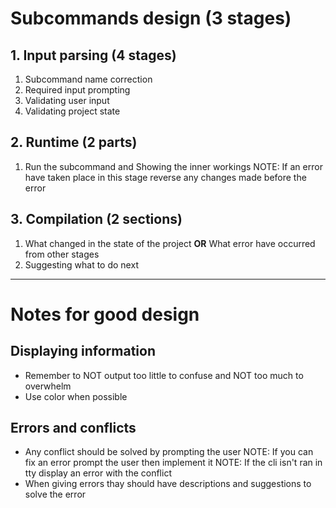 # Subcommands design (3 stages)
## 1. Input parsing (4 stages)
1. Subcommand name correction
2. Required input prompting
3. Validating user input
4. Validating project state
## 2. Runtime (2 parts) 
1. Run the subcommand and Showing the inner workings
NOTE: If an error have taken place in this stage reverse any changes made before the error
## 3. Compilation (2 sections)
1. What changed in the state of the project **OR** What error have occurred from other stages 
2. Suggesting what to do next 
---
# Notes for good design
## Displaying information 
- Remember to NOT output too little to confuse and NOT too much to overwhelm
- Use color when possible
## Errors and conflicts
- Any conflict should be solved by prompting the user
NOTE: If you can fix an error prompt the user then implement it 
NOTE: If the cli isn't ran in tty display an error with the conflict
- When giving errors thay should have descriptions and suggestions to solve the error
